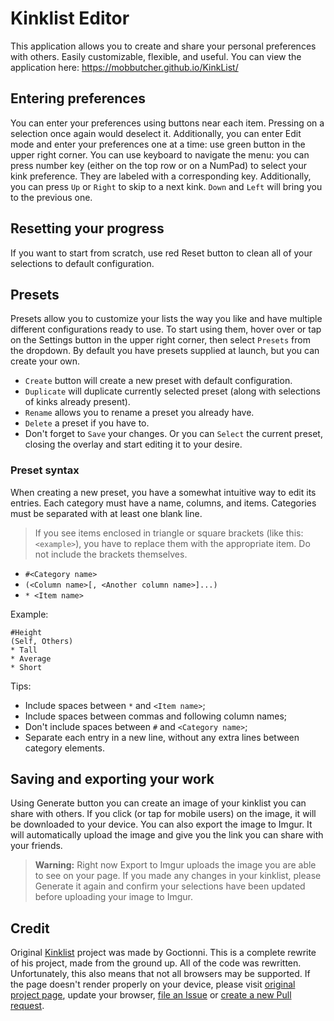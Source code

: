 # Kinklist Editor
This application allows you to create and share your personal preferences with others. Easily customizable, flexible, and useful.
You can view the application here: https://mobbutcher.github.io/KinkList/

## Entering preferences
You can enter your preferences using buttons near each item.
Pressing on a selection once again would deselect it.
Additionally, you can enter Edit mode and enter your preferences one at a time: use green button in the upper right corner.
You can use keyboard to navigate the menu: you can press number key (either on the top row or on a NumPad) to select your kink preference. They are labeled with a corresponding key.
Additionally, you can press `Up` or `Right` to skip to a next kink. `Down` and `Left` will bring you to the previous one.

## Resetting your progress
If you want to start from scratch, use red Reset button to clean all of your selections to default configuration.

## Presets
Presets allow you to customize your lists the way you like and have multiple different configurations ready to use. To start using them, hover over or tap on the Settings button in the upper right corner, then select `Presets` from the dropdown.
By default you have presets supplied at launch, but you can create your own.
- `Create` button will create a new preset with default configuration.
- `Duplicate` will duplicate currently selected preset (along with selections of kinks already present).
- `Rename` allows you to rename a preset you already have.
- `Delete` a preset if you have to.
- Don't forget to `Save` your changes. Or you can `Select` the current preset, closing the overlay and start editing it to your desire.

### Preset syntax
When creating a new preset, you have a somewhat intuitive way to edit its entries.
Each category must have a name, columns, and items. Categories must be separated with at least one blank line.

> If you see items enclosed in triangle or square brackets (like this: `<example>`), you have to replace them with the appropriate item. Do not include the brackets themselves.

- `#<Category name>`
- `(<Column name>[, <Another column name>]...)`
- `* <Item name>`

Example:
```
#Height
(Self, Others)
* Tall
* Average
* Short

```
Tips:

- Include spaces between `*` and `<Item name>`;
- Include spaces between commas and following column names;
- Don't include spaces between `#` and `<Category name>`;
- Separate each entry in a new line, without any extra lines between category elements.

## Saving and exporting your work
Using Generate button you can create an image of your kinklist you can share with others. If you click (or tap for mobile users) on the image, it will be downloaded to your device. You can also export the image to Imgur. It will automatically upload the image and give you the link you can share with your friends.
> **Warning:** Right now Export to Imgur uploads the image you are able to see on your page. If you made any changes in your kinklist, please Generate it again and confirm your selections have been updated before uploading your image to Imgur.

## Credit
Original [Kinklist](https://github.com/Goctionni/KinkList) project was made by Goctionni. This is a complete rewrite of his project, made from the ground up. All of the code was rewritten. Unfortunately, this also means that not all browsers may be supported. If the page doesn't render properly on your device, please visit [original project page](https://cdn.rawgit.com/Goctionni/KinkList/master/v1.0.2.html), update your browser, [file an Issue](https://github.com/MobButcher/KinkList/issues/new) or [create a new Pull request](https://github.com/MobButcher/KinkList/pulls).